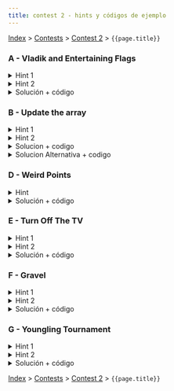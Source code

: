 ```yaml
---
title: contest 2 - hints y códigos de ejemplo
---
```


[Index](../index) > [Contests](../contests) > [Contest 2](../contests#contest-2) > ```{{page.title}}```

### A - Vladik and Entertaining Flags
<details> 
  <summary>Hint 1</summary>
  Piensa en una forma de responder la query(L,R) descomponiendo el rango [L,R] en sub-rangos y combinando respuestas precomputadas para dichos sub-rangos.
</details>
<details>
  <summary>Hint 2</summary>
  Supón que tienes la respuesta precomputada para el rango [L,M] y para el rango [M+1, R]. ¿Cómo obtener la respuesta para el rango [L, R]? Notar que las componentes de ambos rangos se fusionan si es que en el punto de contacto entre las columnas M y M+1 hay valores adyacentes iguales. Cualquier componente que no toque la interfaz no se puede fusionar.
</details>
<details> 
  <summary>Solución + código</summary>
  Básicamente usamos ya sea un Sparse Table o un Segment Tree, los rangos los modelamos con un Struct/Class que guarde los índices L y R del rango, un par de arreglos int left[10] e int right[10] que guarden los ids de las componentes a las que pertenecen los valores de las columnas L y R respectivamente, y un contador de la cantidad de componentes del rango. Para fusionar los rangos A = [L, M] y B = [M+1, R], podemos iterar sincronizadamente sobre las columnas M y M+1 y detectar cuando los valores matrix[M][i] == matrix[M+1][i], en cuyo caso las componentes A.right[i] y B.left[i] deben fusionarse (podemos iterar sobre las 4 columnas A.left, A.right, B.left y B.right y actualizar los ids). Usando Sparse Table la complejidad es O(N^2*M*log(M)) por construir el sparse table y O(Q*N^2*log(M)) por responder las queries. <a href="https://github.com/PabloMessina/Competitive-Programming-Material/blob/master/Solved%20problems/Codeforces/811E_VladikAndEntertainingFlags_v2.cpp
">Código de ejemplo</a>
</details>

### B - Update the array

<details>
  <summary>Hint 1</summary>
  ¿Hay alguna manera de rapidamente almacenar la informacion de los updates de manera que al preguntar por la suma acumulada en el rango [0, i], obtengamos el valor final del elemento i-esimo? Si tuvieramos eso podriamos primero almacenar rapidamente la informacion de todos los updates, y luego calcular todas las sumas acumuladas en tiempo lineal.
</details>

<details>
  <summary>Hint 2</summary>
  ¿Que sucede si para un update de la forma (l,r,val), sumamos val a arr[l] y restamos val a arr[r+1]?
</details>

<details>
  <summary>Solucion + codigo</summary>
  Seguir los dos hints anteriores: Para cada update de la forma (l,r,val) hay que sumarle val a arr[l] y restarselo a arr[r+1]. Luego hay que iterar sobre el arreglo calculando las sumas acumuladas. Para cada query i responder la suma acumulada hasta el indice i. Con esto la solucion es O(n+u+q). 
  
  <a href="https://github.com/ProgramacionCompetitivaPUC/IIC2553-2019-2/blob/master/code_samples/contest2/B_UpdateTheArray.cpp">Codigo de ejemplo</a>
</details>

<details>
  <summary>Solucion Alternativa + codigo</summary>
  Otra solucion conceptualmente mas simple (pero menos eficiente) es utilizar un Lazy Segment Tree. Esta estructura de datos permite en tiempo logaritmico realizar updates y consultas en rangos, que son precisamente las operaciones que necesitamos. La solucion es O(n+u*log(n)+q). 
  
  <a href="https://github.com/ProgramacionCompetitivaPUC/IIC2553-2019-2/blob/master/code_samples/contest2/B_UpdateTheArray_lazyST.cpp">Codigo de ejemplo</a>
</details>

### D - Weird Points
<details>

  <summary>Hint</summary>

  Si procesamos los puntos en orden segun su coordenada <strong>x</strong> y los vamos ingresando a una estructura de datos, al procesar un punto <strong>p=(x_i, y_i)</strong> podemos determinar cuantos puntos son dominados por <strong>p</strong> si somos capaces de contar cuantos puntos de los que ya hemos procesado tienen <strong>y &lt;= y_i</strong>. ¿Que estructura nos permite contar esto?

</details>
<details>

  <summary>Solución + código</summary>

  Primero hay que ordenar los puntos segun su coordenada x segun dice el Hint 1. Luego hay varias elecciones de estructuras de datos que nos permite contar cuantos puntos existen menor a un cierto <strong>y_i</strong> de manera eficiente. Lo mas simple es usar una <a href="https://www.geeksforgeeks.org/ordered-set-gnu-c-pbds/">policy based data structure</a>. Con esto la solucion consiste en:
  
  <ol>
    <li>Ordenar los puntos segun su coordenada <strong>x</strong></li>
    <li>Instanciar el <strong>ordered_set</strong> como explica el link anterior, pero para <strong>pair&lt;int,int&gt;</strong>. El primer elemento del par va a ser la coordenada <strong>y</strong> de cada punto, y el segundo elemento es el indice <strong>i</strong> del punto en el arreglo ordenado segun coordenada <strong>x</strong>. Esto es por si hay puntos distintos con la misma coordenada <strong>y</strong>.</li>
    <li>Iterar sobre los puntos segun su coordenada <strong>x</strong>. Para el <strong>i</strong>-esimo punto realizar lo siguiente:
        <ol>
        <li> Ver cuantos elementos en el set son menores a <strong>(y_i,i)</strong>. Sea este numero <strong>d0</strong>.</li>
        <li> Calcular la dominancia del punto <strong>i</strong> como <strong>abs(2*d0 - n + 1)</strong>.</li>
        <li> Si la dominancia del punto <strong>i</strong> es mayor o igual a <strong>k</strong>, es un Wierd Point.</li>
        <li> Ingresar el par <strong>(y_i,i)</strong> al ordered_set.</li>
        </ol>
    </li>
  </ol>

  La solucion es O(n*log(n)).

  <a href="https://github.com/ProgramacionCompetitivaPUC/IIC2553-2019-2/blob/master/code_samples/contest2/D_WeirdPoints.cpp">Codigo de ejemplo</a>

</details>

### E - Turn Off The TV
<details>
  <summary>Hint 1</summary>
  Es más fácil determinar que TVs <strong>no</strong> son redundantes.
</details>

<details>
  <summary>Hint 2</summary>
  Es posible seguir una estrategia similar al problema B del contest 1: crear "eventos" de encendido/apagado de TVs, ordenarlos por tiempo, y de alguna manera determinar en que tiempos hay solo 1 TV funcionando (lo que hace que esa TV no sea redundante).
</details>

<details>
  <summary>Solución + código</summary>
  Por cada tv, crear un evento de encendido en el tiempo <strong>l</strong> y un evento de apagado en el tiempo <strong>r+1</strong>. Ordenar los eventos por tiempo.
  Luego iterar sobre los eventos, manteniendo un <strong>set</strong> con las TVs encendidas actualmente. Cada vez que cambia el tiempo de un evento a otro (es decir, despues de procesar todos los eventos en el tiempo actual <strong>t</strong>), revisar si hay solo una TV encendida actualmente. Si hay solo 1, entonces esa TV no es redundante.

  De esta manera se pueden identificar todas las TVs no redundantes. Elegir una TV que no este en este conjunto si existe, sino imprimir -1.

  La solucion es O(n*log(n)).

  <a href="https://github.com/ProgramacionCompetitivaPUC/IIC2553-2019-2/blob/master/code_samples/contest2/D_WeirdPoints.cpp">Codigo de ejemplo</a>
</details>

### F - Gravel
<details>
  <summary>Hint 1</summary>
  Este problema es similar al B - update the array, tenemos updates sobre rangos y consultas puntuales. La diferencia es que acá los updates y consultas pueden estar intercalados.
</details>
<details>
  <summary>Hint 2</summary>
  Al igual que en el problema B - update the array, podemos usar el concepto de <a href="https://www.geeksforgeeks.org/difference-array-range-update-query-o1/">difference array</a>, sin embargo, como acá tenemos updates y consultas intercalados, recalcular un difference array a cada rato daría TLE. ¿Se te ocurre alguna forma de implementar el mismo concepto de difference array pero con una estructura que permita hacer updates y consultas de forma eficiente?
</details>
<details>
  <summary>Solución + código</summary>
  Básicamente usamos un fenwick tree (a.k.a. bit) para simular un difference array dinámico. Cuando nos piden hacer un update por rango, hacemos bit.add(l,k) y bit.add(r+1,-k), y cuando nos hacen una consulta puntual consultamos con bit.psq(p). La complejidad es O(M log N). <a href="https://github.com/PabloMessina/Competitive-Programming-Material/blob/master/Solved%20problems/Codechef/SPREAD_Gravel.cpp">Código de ejemplo</a>
</details>

### G - Youngling Tournament

<details> 
  <summary>Hint 1</summary>
  Notar que la cantidad de ganadores es a lo más log_2(10^12), esto lo podemos notar si codiciosamente tratamos de generar el caso con mayor cantidad de ganadores, que sería con las fuerzas 1, 1, 2, 4, 8, 16, 32, ...
  Quizás podrías aprovechar eso para encontrar a esos poquitos ganadores.
</details>
<details> 
  <summary>Hint 2</summary>
  En este problema tienes un ranking dinámico, en el cual para un instante dado los jugadores tienen ciertas fuerzas y están rankeados de una cierta manera, y en otro instante algunos jugadores tienen fuerzas distintas y por lo tanto el ranking puede cambiar. Si sólo se tratara de mantener un ranking dinámico, eso se puede hacer fácilmente con un set de C++, o incluso con un ordered_set (policy based data structures de C++). El problema es que además te interesa saber la suma acumulada de las fuerzas de una cierta posición a la izquierda. Sabemos que calcular sumas acumuladas es trivial con fenwick tree o segment tree, ¿pero cómo podemos tener un ranking dinámico a la vez? Hay un trucazo muy ingenioso: si tenemos N jugadores y M updates, podemos suponer que tenemos N+M jugadores, y que en cada instante N jugadores están "activados" y M jugadores están "desactivados", entonces procesar un update se reduce a desactivar la versión obsoleta de un jugador y activar su versión nueva.
</details>
<details> 
  <summary>Solución + código</summary>
  Básicamente ponemos en un mismo arreglo los N jugadores iniciales y los M jugadores "actualizados" (un arreglo de largo N+M). Lo ordenamos de menor a mayor. Las N posiciones originales aparecen con sus fuerzas tal cual, mientras que las M posiciones de las queries inicialmente las "desactivamos" asignándoles fuerza = 0. Luego construimos un fenwick tree (o segment tree) sobre el arreglo. De esta manera, cuando consultamos la fuerza acumulada desde el principio hasta una posición i, las posiciones con fuerza = 0 no alteran la suma acumulada. Dado un estado actual del arreglo y del fenwick tree (segment tree) asociado, podemos contar la cantidad de ganadores usando búsqueda binaria. El primer jugador siempre es ganador, de ahí en adelante podemos considerar al jugador i-ésimo como un ancla y buscar el primer jugador j-ésimo a la derecha (j > i) que su fuerza acumulada hasta su posición sea >= al doble de la fuerza acumulada hasta la posición del ancla. Ese jugador se considera como "candidato" a ser ganador. Para confirmar si es ganador, chequeamos si su fuerza es >= a la fuerza acumulada en la posición j-1. Luego consideramos al jugador j-ésimo como nueva ancla y volvemos a hacer búsqueda binaria hacia la derecha, y así sucesivamente hasta que se nos acaba el arreglo. Cada vez que necesitamos consultar la suma acumulada hasta una cierta posición, podemos usar nuestro fenwick/segment tree. Cuando procesamos un update de fuerza, lo que hacemos es setear fuerza = 0 en la posición anterior del jugador, y setear la nueva fuerza en la posición nueva del jugador (esto requiere que en nuestra implementación recordemos las posiciones de los jugadores). La complejidad de esto es O(M*log(max_fuerza)*log(M+N)^2 + M*log(M+N)). <a href="https://github.com/PabloMessina/Competitive-Programming-Material/blob/master/Solved%20problems/Codeforces/gym_100960G_YounglingTournament.cpp">Código de ejemplo</a>
</details>

<!-- <details> 
  <summary>Hint</summary>   
</details>
<details> 
  <summary>Solución + código</summary>
  <a href="">Código de ejemplo</a>
</details> -->

[Index](../index) > [Contests](../contests) > [Contest 2](../contests#contest-2) > ```{{page.title}}```
